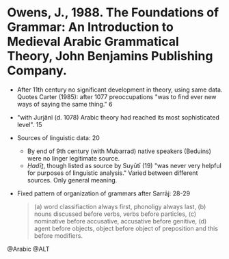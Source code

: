 # Owens, J., 1988. The Foundations of Grammar: An Introduction to Medieval Arabic Grammatical Theory, John Benjamins Publishing Company.

- After 11th century no significant development in theory, using same data. Quotes Carter (1985): after 1077 preoccupations "was to find ever new ways of saying the same thing." 6 

- "with Jurjānī (d. 1078) Arabic theory had reached its most sophisticated level". 15

- Sources of linguistic data: 20
  - By end of 9th century (with Mubarrad) native speakers (Beduins) were no linger legitimate source. 
  - *Ḥadīṯ*, though listed as source by Suyūtī (19) "was never very helpful for purposes of linguistic analysis." Varied between different sources. Only general meaning.

- Fixed pattern of organization of grammars after Sarrāj: 28-29

  > (a) word classifiaction always first, phonoligy always last,
  > (b) nouns discussed before verbs, verbs before particles,
  > (c) nominative before accusative, accusative before genitive,
  > (d) agent before objects, object before object of preposition and this before modifiers.

@Arabic
@ALT
